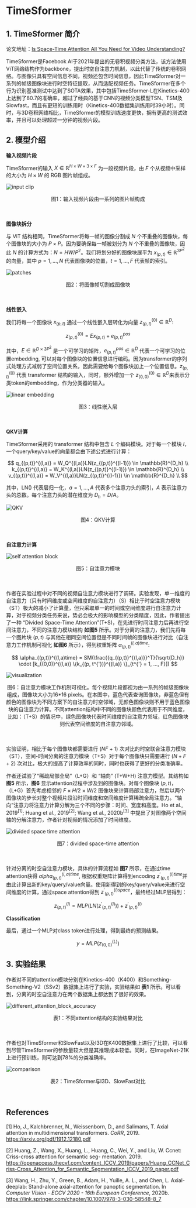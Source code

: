 # TimeSformer

## 1. TimeSformer 简介

论文地址：[Is Space-Time Attention All You Need for Video Understanding?](https://arxiv.org/pdf/2102.05095.pdf)

TimeSformer是Facebook AI于2021年提出的无卷积视频分类方法，该方法使用ViT网络结构作为backbone，提出时空自注意力机制，以此代替了传统的卷积网络。与图像只具有空间信息不同，视频还包含时间信息，因此TimeSformer对一系列的帧级图像块进行时空特征提取，从而适配视频任务。TimeSformer在多个行为识别基准测试中达到了SOTA效果，其中包括TimeSformer-L在Kinetics-400上达到了80.7的准确率，超过了经典的基于CNN的视频分类模型TSN、TSM及Slowfast，而且有更短的训练用时（Kinetics-400数据集训练用时39小时）。同时，与3D卷积网络相比，TimeSformer的模型训练速度更快，拥有更高的测试效率，并且可以处理超过一分钟的视频片段。



## 2. 模型介绍

**输入视频片段**

TimeSformer的输入 $X \in \mathbb{R}^{H \times W \times 3 \times F}$ 为一段视频片段，由 $F$ 个从视频中采样的大小为 $H \times W$​ 的 RGB 图片帧组成。

![input clip](../../../images/computer_vision/video_understanding/TimeSformer/input_clip.png)

<center>图1：输入视频片段由一系列的图片帧构成</center><br></br>

**图像块拆分**

与 ViT 结构相同，TimeSformer将每一帧的图像分割成 $N$ 个不重叠的图像块，每个图像块的大小为 $P \times P$。因为要确保每一帧被划分为 $N$ 个不重叠的图像块，因此 $N$ 的计算方式为：$N = HW / P^2$。我们将划分好的图像块展平为 $x_{(p,t)} \in \mathbb{R}^{3P^2}$ 的向量，其中 $p = 1, ..., N$ 代表图像块的位置，$t = 1, ..., F$ 代表帧的索引。

![patches](../../../images/computer_vision/video_understanding/TimeSformer/patches.png)

<center>图2：将图像帧切割成图像块</center><br></br>

**线性嵌入**

我们将每一个图像块 $x_{(p,t)}$ 通过一个线性嵌入层转化为向量 $z_{(p,t)}^{(0)} \in \mathbb{R}^D$​ :


$$
z_{(p,t)}^{(0)} = Ex_{(p,t)} + e_{(p,t)}^{pos}
$$

其中，$E \in \mathbb{R}^{D \times 3P^2}$ 是一个可学习的矩阵，$e_{(p,t)}^{pos} \in \mathbb{R}^D$ 代表一个可学习的位置embedding, 可以对每个图像块的位置信息进行编码。因为transformer的序列式处理方式减弱了空间位置关系，因此需要给每个图像块加上一个位置信息。$z_{{(p,t)}}^{(0)}$ 代表 transformer 结构的输入，同时，额外增加一个 $z_{(0,0)}^{(0)} \in \mathbb{R}^D$​ 来表示分类token的embedding，作为分类器的输入。

![linear embedding](../../../images/computer_vision/video_understanding/TimeSformer/linear_embedding.png)

<center>图3：线性嵌入层</center><br></br>

**QKV计算**

TimeSformer采用的 transformer 结构中包含 $L$ 个编码模块。对于每一个模块 $l$​，一个query/key/value的向量都会由下述公式进行计算：


$$
q_{(p,t)}^{(l,a)} = W_Q^{(l,a)}LN(z_{(p,t)}^{(l-1)}) \in \mathbb{R}^{D_h} \\
k_{(p,t)}^{(l,a)} = W_K^{(l,a)}LN(z_{(p,t)}^{(l-1)}) \in \mathbb{R}^{D_h} \\
v_{(p,t)}^{(l,a)} = W_V^{(l,a)}LN(z_{(p,t)}^{(l-1)}) \in \mathbb{R}^{D_h} \\
$$

其中，LN() 代表层归一化，$a = 1, ..., A$ 代表多个注意力头的索引，$A$ 表示注意力头的总数。每个注意力头的潜在维度为 $D_h = D/A$​。

![QKV](../../../images/computer_vision/video_understanding/TimeSformer/QKV.png)

<center>图4：QKV计算</center><br></br>

**自注意力计算**

![self attention block](../../../images/computer_vision/video_understanding/TimeSformer/self_attention_block.png)

<center>图5：自注意力模块</center><br></br>

作者在实验过程中对不同的视频自注意力模块进行了调研。实验发现，单一维度的自注意力（只有时间维度或空间维度的自注意力）（S）相比于时空注意力模块（ST）极大的减小了计算量，但只采取单一的时间或空间维度进行自注意力计算，对于视频分类任务来说，势必会极大的影响模型的分类精度，因此，作者提出了一种 “Divided Space-Time Attention”(T+S)，在先进行时间注意力后再进行空间注意力，不同的注意力模块结构 **如图5** 所示。对于分离的注意力，我们先将每一个图片块 $(p,t)$ 与其他在相同空间位置但是不同时间帧的图像块进行对比（自注意力工作机制可视化 **如图6** 所示），得到权重矩阵 $\alpha_{(p,t)}^{(l,a)time}$:


$$
\alpha_{(p,t)}^{(l,a)time} = SM(\frac{{q_{(p,t)}^{(l,a)}}^T}{\sqrt{D_h}} \cdot [k_{(0,0)}^{(l,a)} \{k_{(p, t^{'})}^{(l,a)} \}_{t^{'} = 1, ..., F}])
$$

![visualization](../../../images/computer_vision/video_understanding/TimeSformer/visualization.png)

<center>图6：自注意力模块工作机制可视化。每个视频片段都视为由一系列的帧级图像块组成，图像块大小为16*16 pixels。在本图中，蓝色代表查询图像块，非蓝色但有颜色的图像块为不同方案下的自注意力时空邻域，无颜色图像块则不用于蓝色图像块的自注意力计算。不同attention结构中不同的图像块颜色代表用于不同维度，比如：（T+S）的情况中，绿色图像块代表时间维度的自注意力邻域，红色图像块则代表空间维度的自注意力邻域。</center><br></br>

实验证明，相比于每个图像块都需要进行 $(NF+1)$ 次对比的时空联合注意力模块（ST），空间-时间分离的注意力模块（T+S）对于每个图像块只需要进行 $(N+F+2)$ 次对比，极大的提高了计算效率的同时，同时也获得了更好的分类准确率。

作者还试验了“稀疏局部全局”（L+G）和 “轴向” (T+W+H) 注意力模型。其结构如 **图5** 所示，**图6** 显示attention过程中涉及到的图像块。对每个图像块 $(p,t)$，（L+G）首先考虑相邻的 $F \times H/2 \times W/2$ 图像块来计算局部注意力，然后以两个图像块的步长对整个视频片段沿时间维度和空间维度计算稀疏全局注意力。“轴向”注意力将注意力计算分解为三个不同的步骤：时间、宽度和高度。Ho et al., 2019<sup>[1]</sup>; Huang et al., 2019<sup>[2]</sup>; Wang et al., 2020b<sup>[3]</sup> 中提出了对图像两个空间轴的分解注意力，作者针对视频的情况添加了时间维度。



![divided space time attention](../../../images/computer_vision/video_understanding/TimeSformer/divided_space_time_attention.png)

<center>图7：divided space-time attention</center><br></br>

针对分离的时空自注意力模块，具体的计算流程如 **图7** 所示，在通过time attention获得 $alpha_{(p,t)}^{(l,a)time}$, 根据权重矩阵计算得到encoding ${z^{'}}_{(p,t)}^{(l)time}$并由此计算出新的key/query/value向量。使用新得到的key/query/value来进行空间维度的计算，通过space attention得到 ${z^{'}}_{(p,t)}^{(l)space}$​​，最终经过MLP层得到：


$$
z_{(p,t)}^{(l)} = MLP(LN({z^{'}}_{(p,t)}^{(l)})) + {z^{'}}_{(p,t)}^{(l)}
$$

**Classification**

最后，通过一个MLP对class token进行处理，得到最终的预测结果。


$$
y = MLP(z_{(0,0)}^{(L)})
$$

## 3. 实验结果

作者对不同的attention模块分别在Kinetics-400（K400）和Something-Something-V2（SSv2）数据集上进行了实验，实验结果如 **表1** 所示。可以看到，分离的时空自注意力在两个数据集上都达到了很好的效果。

![different_attention_block_accuracy](../../../images/computer_vision/video_understanding/TimeSformer/different_attention_block_accuracy.png)

<center>表1：不同attention结构的实验结果对比</center><br></br>

作者也对TimeSformer和SlowFast以及I3D在K400数据集上进行了比较，可以看到尽管TimeSformer的参数量较大但是其推理成本较低。同时，在ImageNet-21K上进行预训练，则可达到78%的分类准确率。

![comparison](../../../images/computer_vision/video_understanding/TimeSformer/comparison.png)

<center>表2：TimeSformer与I3D、SlowFast对比</center><br></br>

## References

[1] Ho, J., Kalchbrenner, N., Weissenborn, D., and Salimans, T. Axial attention in multidimensional transformers. *CoRR*, 2019. https://arxiv.org/pdf/1912.12180.pdf

[2] Huang, Z., Wang, X., Huang, L., Huang, C., Wei, Y., and Liu, W. Ccnet: Criss-cross attention for semantic seg- mentation. 2019. https://openaccess.thecvf.com/content_ICCV_2019/papers/Huang_CCNet_Criss-Cross_Attention_for_Semantic_Segmentation_ICCV_2019_paper.pdf

[3] Wang, H., Zhu, Y., Green, B., Adam, H., Yuille, A. L., and Chen, L. Axial-deeplab: Stand-alone axial-attention for panoptic segmentation. In *Computer Vision - ECCV 2020 - 16th European Conference*, 2020b. https://link.springer.com/chapter/10.1007/978-3-030-58548-8_7

